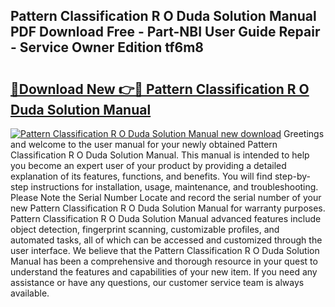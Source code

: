 ## Pattern Classification R O Duda Solution Manual PDF Download Free - Part-NBI User Guide Repair - Service Owner Edition tf6m8

# <h2><a href="http://bc5895.oget.top/?id=Pattern+Classification+R+O+Duda+Solution+Manual">🔗Download New 👉🔴 Pattern Classification R O Duda Solution Manual</a></h2>

[![Pattern Classification R O Duda Solution Manual new download](https://i.imgur.com/5g1atiW.png)](http://bc5895.oget.top/?id=Pattern+Classification+R+O+Duda+Solution+Manual)
Greetings and welcome to the user manual for your newly obtained Pattern Classification R O Duda Solution Manual. This manual is intended to help you become an expert user of your product by providing a detailed explanation of its features, functions, and benefits. You will find step-by-step instructions for installation, usage, maintenance, and troubleshooting. Please Note the Serial Number Locate and record the serial number of your new Pattern Classification R O Duda Solution Manual for warranty purposes. Pattern Classification R O Duda Solution Manual advanced features include object detection, fingerprint scanning, customizable profiles, and automated tasks, all of which can be accessed and customized through the user interface. We believe that the Pattern Classification R O Duda Solution Manual has been a comprehensive and thorough resource in your quest to understand the features and capabilities of your new item. If you need any assistance or have any questions, our customer service team is always available.
